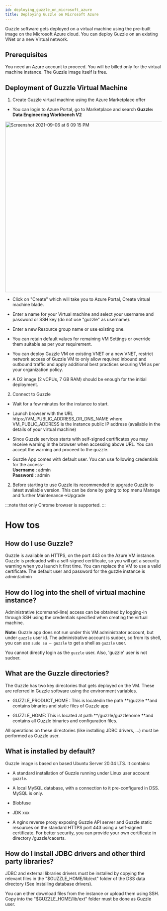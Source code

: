 ```yaml
---
id: deploying_guzzle_on_microsoft_azure
title: Deploying Guzzle on Microsoft Azure
---
```


Guzzle software gets deployed on a virtual machine using the pre-built image on the Microsoft Azure cloud. You can deploy Guzzle on an existing VNet or a new Virtual network.

## Prerequisites

You need an Azure account to proceed. You will be billed only for the virtual machine instance. The Guzzle image itself is free. 

## Deployment of Guzzle Virtual Machine

1. Create Guzzle virtual machine using the Azure Marketplace offer

* You can login to Azure Portal, go to Marketplace and search **Guzzle: Data Engineering Workbench V2**

<img width="548" alt="Screenshot 2021-09-06 at 6 09 15 PM" src="https://user-images.githubusercontent.com/23651302/132218886-9136053a-d366-4078-9cc8-7a1437373de1.png">

* Click on "Create" which will take you to Azure Portal, Create virtual machine blade.

* Enter a name for your Virtual machine and select your username and password or SSH key (do not use "guzzle" as username).

* Enter a new Resource group name or use existing one.

* You can retain default values for remaining VM Settings or override them suitable as per your requirement.

* You can deploy Guzzle VM on existing VNET or a new VNET, restrict network access of Guzzle VM to only allow required inbound and outbound traffic and apply additional best practices securing VM as per your organization policy.

* A D2 image (2 vCPUs, 7 GB RAM) should be enough for the initial deployment.

2. Connect to Guzzle

* Wait for a few minutes for the instance to start.

* Launch browser with the URL https://VM_PUBLIC_ADDRESS_OR_DNS_NAME where VM_PUBLIC_ADDRESS is the instance public IP address (available in the details of your virtual machine)

* Since Guzzle services starts with self-signed certificates you may receive warning in the browser when accessing above URL. You can accept the warning and proceed to the guzzle.

* Guzzle App comes with default user. You can use following credentials for the access-  
**Username** : admin  
**Password** : admin  

2. Before starting to use Guzzle its recommended to upgrade Guzzle to latest avaliable version. This can be done by going to top menu Manage and further Maintenance->Upgrade

:::note
that only Chrome browser is supported.
:::

# How tos

## How do I use Guzzle?

Guzzle is available on HTTPS, on the port 443 on the Azure VM instance. Guzzle is preloaded with a self-signed certificate, so you will get a security warning when you launch it first time. You can replace the VM to use a valid certificate. The default user and password for the guzzle instance is admin/admin

## How do I log into the shell of virtual machine instance?

Administrative (command-line) access can be obtained by logging-in through SSH using the credentials specified when creating the virtual machine.

**Note:** Guzzle app does not run under this VM administrator account, but under `guzzle` user id. The administrative account is sudoer, so from its shell, you can use `sudo su — guzzle` to get a shell as `guzzle` user.

You cannot directly login as the `guzzle` user. Also, 'guzzle' user is not sudoer.

## What are the Guzzle directories?

The Guzzle has two key directories that gets deployed on the VM. These are referred in Guzzle software using the environment variables. 

* GUZZLE_PRODUCT_HOME : This is locatedin  the path **/guzzle **and contains binaries and static files of Guzzle app 

* GUZZLE_HOME: This is located at path **/guzzle/guzzlehome **and contains all Guzzle binaries and configuration files. 

All operations on these directories (like installing JDBC drivers, …) must be performed as Guzzle user.

## What is installed by default?

Guzzle image is based on based Ubuntu Server 20.04 LTS. It contains:

- A standard installation of Guzzle running under Linux user account `guzzle`.

- A local MySQL database, with a connection to it pre-configured in DSS. MySQL is only.

- Blobfuse

- JDK xxx

- A nginx reverse proxy exposing Guzzle API server and Guzzle static resources on the standard HTTPS port 443 using a self-signed certificate. For better security, you can provide your own certificate in directory /guzzle/cacerts.

## How do I install JDBC drivers and other third party libraries?

JDBC and external libraries drivers must be installed by copying the relevant files in the "$GUZZLE_HOME/lib/ext" folder of the DSS data directory (See Installing database drivers).

You can either download files from the instance or upload them using SSH. Copy into the "$GUZZLE_HOME/lib/ext" folder must be done as Guzzle user.

